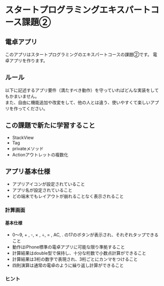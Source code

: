 
# スタートプログラミングエキスパートコース課題②
## 電卓アプリ

このアプリはスタートプログラミングのエキスパートコースの課題②です。
電卓アプリを作ります。

## ルール

以下に記述するアプリ要件（満たすべき動作）を守っていればどんな実装をしてもかまいません。  
また、自由に機能追加や改変をして、他の人とは違う、使いやすくて楽しいアプリを作ってください。  


## この課題で新たに学習すること
- StackView
- Tag
- privateメソッド
- Actionアウトレットの複数化


## アプリ基本仕様
- アプリアイコンが設定されていること
- アプリ名が設定されていること
- どの端末でもレイアウトが崩れることなく表示されること

### 計算画面
#### 基本仕様

- 0〜9, + , -, × , ÷, = , AC, . の17のボタンが表示され、それぞれタップできること
- 動作はiPhone標準の電卓アプリに可能な限り準拠すること
- 計算結果はdouble型で保持し、十分な桁数で小数点計算ができること
- 計算結果は3桁の数字で表現され、3桁ごとにカンマをつけること
- 四則演算は通常の電卓のように繰り返し計算ができること  


### ヒント
